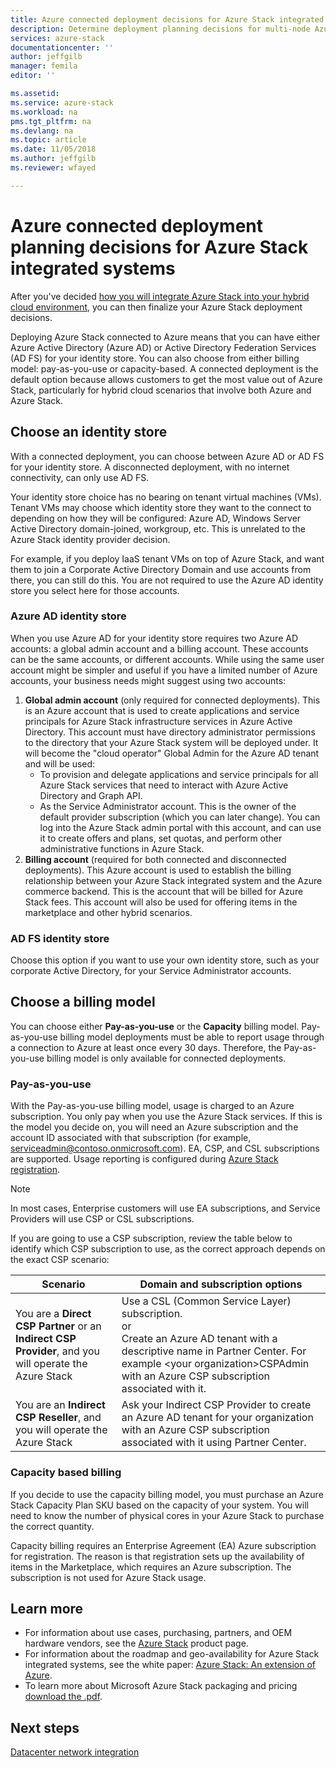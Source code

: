 ```yaml
---
title: Azure connected deployment decisions for Azure Stack integrated systems | Microsoft Docs
description: Determine deployment planning decisions for multi-node Azure Stack Azure-connected deployments.
services: azure-stack
documentationcenter: ''
author: jeffgilb
manager: femila
editor: ''

ms.assetid: 
ms.service: azure-stack
ms.workload: na
pms.tgt_pltfrm: na
ms.devlang: na
ms.topic: article
ms.date: 11/05/2018
ms.author: jeffgilb
ms.reviewer: wfayed

---
```

# Azure connected deployment planning decisions for Azure Stack integrated systems
After you've decided [how you will integrate Azure Stack into your hybrid cloud environment](azure-stack-connection-models.md), you can then finalize your Azure Stack deployment decisions.

Deploying Azure Stack connected to Azure means that you can have either Azure Active Directory (Azure AD) or Active Directory Federation Services (AD FS) for your identity store. You can also choose from either billing model: pay-as-you-use or capacity-based. A connected deployment is the default option because allows customers to get the most value out of Azure Stack, particularly for hybrid cloud scenarios that involve both Azure and Azure Stack. 

## Choose an identity store
With a connected deployment, you can choose between Azure AD or AD FS for your identity store. A disconnected deployment, with no internet connectivity, can only use AD FS.

Your identity store choice has no bearing on tenant virtual machines (VMs). Tenant VMs may choose which identity store they want to the connect to depending on how they will be configured: Azure AD, Windows Server Active Directory domain-joined, workgroup, etc. This is unrelated to the Azure Stack identity provider decision. 

For example, if you deploy IaaS tenant VMs on top of Azure Stack, and want them to join a Corporate Active Directory Domain and use accounts from there, you can still do this. You are not required to use the Azure AD identity store you select here for those accounts.

### Azure AD identity store
When you use Azure AD for your identity store requires two Azure AD accounts: a global admin account and a billing account. These accounts can be the same accounts, or different accounts. While using the same user account might be simpler and useful if you have a limited number of Azure accounts, your business needs might suggest using two accounts:

1. **Global admin account** (only required for connected deployments). This is an Azure account that is used to create applications and service principals for Azure Stack infrastructure services in Azure Active Directory. This account must have directory administrator permissions to the directory that your Azure Stack system will be deployed under. It will become the "cloud operator" Global Admin for the Azure AD tenant and will be used: 
    - To provision and delegate applications and service principals for all Azure Stack services that need to interact with Azure Active Directory and Graph API. 
    - As the Service Administrator account. This is the owner of the default provider subscription (which you can later change). You can log into the Azure Stack admin portal with this account, and can use it to create offers and plans, set quotas, and perform other administrative functions in Azure Stack.
2. **Billing account** (required for both connected and disconnected deployments). This Azure account is used to establish the billing relationship between your Azure Stack integrated system and the Azure commerce backend. This is the account that will be billed for Azure Stack fees. This account will also be used for offering items in the marketplace and other hybrid scenarios. 

### AD FS identity store
Choose this option if you want to use your own identity store, such as your corporate Active Directory, for your Service Administrator accounts.  

## Choose a billing model
You can choose either **Pay-as-you-use** or the **Capacity** billing model. Pay-as-you-use billing model deployments must be able to report usage through a connection to Azure at least once every 30 days. Therefore, the Pay-as-you-use billing model is only available for connected deployments.  

### Pay-as-you-use
With the Pay-as-you-use billing model, usage is charged to an Azure subscription. You only pay when you use the Azure Stack services. If this is the model you decide on, you will need an Azure subscription and the account ID associated with that subscription (for example, serviceadmin@contoso.onmicrosoft.com). EA, CSP, and CSL subscriptions are supported. Usage reporting is configured during [Azure Stack registration](azure-stack-registration.md).

> [!NOTE]
> In most cases, Enterprise customers will use EA subscriptions, and Service Providers will use CSP or CSL subscriptions.

If you are going to use a CSP subscription, review the table below to identify which CSP subscription to use, as the correct approach depends on the exact CSP scenario:

|Scenario|Domain and subscription options|
|-----|-----|
|You are a **Direct CSP Partner** or an **Indirect CSP Provider**, and you will operate the Azure Stack|Use a CSL (Common Service Layer) subscription.<br>     or<br>Create an Azure AD tenant with a descriptive name in Partner Center. For example &lt;your organization>CSPAdmin with an Azure CSP subscription associated with it.|
|You are an **Indirect CSP Reseller**, and you will operate the Azure Stack|Ask your Indirect CSP Provider to create an Azure AD tenant for your organization with an Azure CSP subscription associated with it using Partner Center.|

### Capacity based billing
If you decide to use the capacity billing model, you must purchase an Azure Stack Capacity Plan SKU based on the capacity of your system. You will need to know the number of physical cores in your Azure Stack to purchase the correct quantity. 

Capacity billing requires an Enterprise Agreement (EA) Azure subscription for registration. The reason is that registration sets up the availability of items in the Marketplace, which requires an Azure subscription. The subscription is not used for Azure Stack usage.

## Learn more
- For information about use cases, purchasing, partners, and OEM hardware vendors, see the [Azure Stack](https://azure.microsoft.com/overview/azure-stack/) product page.
- For information about the roadmap and geo-availability for Azure Stack integrated systems, see the white paper: [Azure Stack: An extension of Azure](https://azure.microsoft.com/resources/azure-stack-an-extension-of-azure/). 
- To learn more about Microsoft Azure Stack packaging and pricing [download the .pdf](https://azure.microsoft.com/mediahandler/files/resourcefiles/5bc3f30c-cd57-4513-989e-056325eb95e1/Azure-Stack-packaging-and-pricing-datasheet.pdf). 

## Next steps
[Datacenter network integration](azure-stack-network.md)